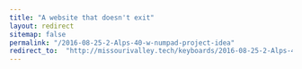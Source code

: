```yaml
---
title: "A website that doesn't exit"
layout: redirect
sitemap: false
permalink: "/2016-08-25-2-Alps-40-w-numpad-project-idea"
redirect_to:  "http://missourivalley.tech/keyboards/2016-08-25-2-Alps-40-w-numpad-project-idea"
---
```

